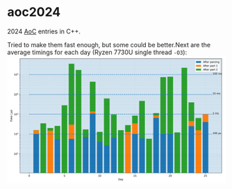 # aoc2024

2024 [AoC](https://adventofcode.com/2024/) entries in C++.

Tried to make them fast enough, but some could be better.Next are the average timings for each day (Ryzen 7730U single thread `-O3`):
![](times.png)